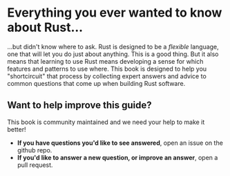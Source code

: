 # Everything you ever wanted to know about Rust...

...but didn't know where to ask.
Rust is designed to be a *flexible* language, one that will let you do just about anything. 
This is a good thing.
But it also means that learning to use Rust means
developing a sense for which features and patterns to use where.
This book is designed to help you "shortcircuit" that process by
collecting expert answers and advice to common questions that come up when building Rust software.

## Want to help improve this guide?

This book is community maintained and we need your help to make it better!

* **If you have questions you'd like to see answered**, open an issue on the github repo.
* **If you'd like to answer a new question, or improve an answer**, open a pull request.

